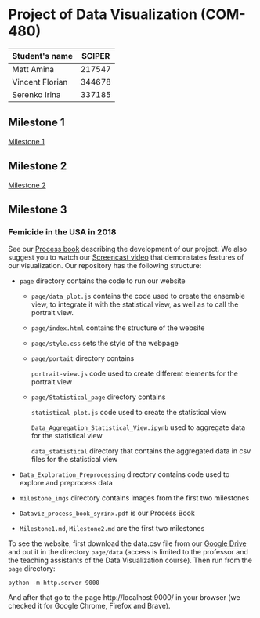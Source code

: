 # Project of Data Visualization (COM-480)

| Student's name  | SCIPER |
| --------------- | ------ |
| Matt Amina      | 217547 |
| Vincent Florian | 344678 |
| Serenko Irina   | 337185 |

## Milestone 1

[Milestone 1](Milestone1.md)

## Milestone 2

[Milestone 2](Milestone2.md)

## Milestone 3
### Femicide in the USA in 2018 
See our [Process book](Dataviz_process_book_syrinx.pdf) describing the development of our project.
We also suggest you to watch our [Screencast video](https://drive.google.com/file/d/1AMoACu4n9wucOniqN-sRiwAB5Z07CefC/view?usp=sharing) that demonstates features of our visualization.
Our repository has the following structure:
* `page` directory contains the code to run our website
    * `page/data_plot.js` contains the code used to create the ensemble view, to integrate it with the statistical view, as well as to call the portrait view.
    * `page/index.html` contains the structure of the website
    * `page/style.css` sets the style of the webpage
    * `page/portait` directory contains
    
      `portrait-view.js` code used to create different elements for the portrait view
      
    * `page/Statistical_page` directory contains
    
       `statistical_plot.js` code used to create the statistical view
          
       `Data_Aggregation_Statistical_View.ipynb` used to aggregate data for the statistical view
          
       `data_statistical` directory that contains the aggregated data in csv files for the statistical view
          
* `Data_Exploration_Preprocessing` directory contains code used to explore and preprocess data
* `milestone_imgs` directory contains images from the first two milestones
* `Dataviz_process_book_syrinx.pdf` is our Process Book
* `Milestone1.md`, `Milestone2.md` are the first two milestones

To see the website, first download the data.csv file from our [Google Drive](https://drive.google.com/file/d/1fdk4ubsOctuRFj3aY4pa1Y2Azvg_L48U/view?usp=sharing) and put it in the directory `page/data` (access is limited to the professor and the teaching assistants of the Data Visualization course). Then run from the `page` directory: 
```
python -m http.server 9000
```
And after that go to the page http://localhost:9000/ in your browser (we checked it for Google Chrome, Firefox and Brave).
